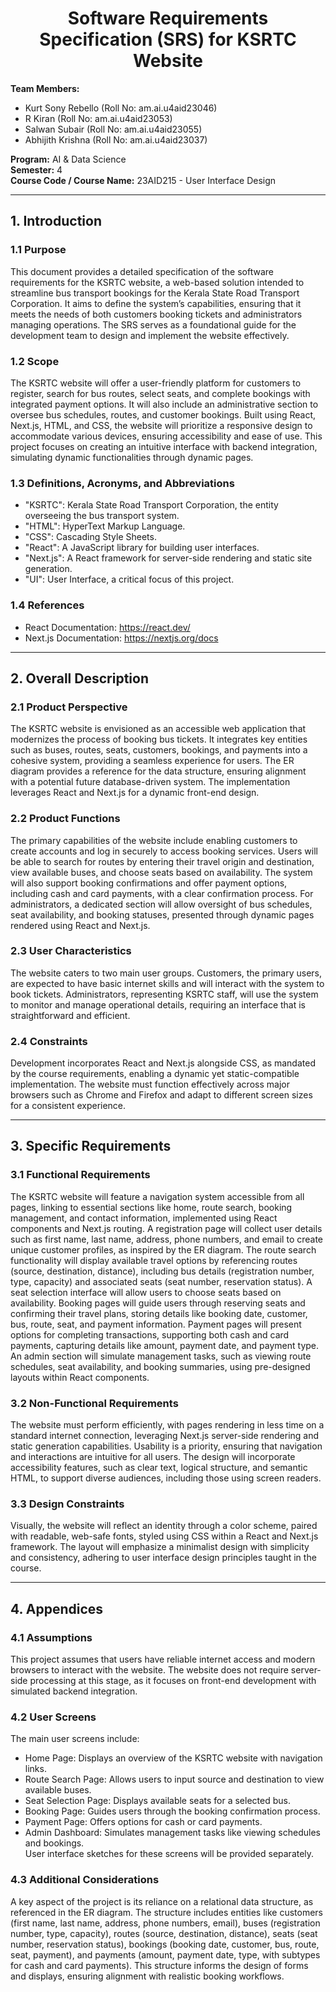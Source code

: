 <div align="center">

# Software Requirements Specification (SRS) for KSRTC Website

</div>

**Team Members:**  
- Kurt Sony Rebello (Roll No: am.ai.u4aid23046)  
- R Kiran (Roll No: am.ai.u4aid23053)  
- Salwan Subair (Roll No: am.ai.u4aid23055)  
- Abhijith Krishna (Roll No: am.ai.u4aid23037)  

**Program:** AI & Data Science  
**Semester:** 4  
**Course Code / Course Name:** 23AID215 - User Interface Design

---

## 1. Introduction

### 1.1 Purpose
This document provides a detailed specification of the software requirements for the KSRTC website, a web-based solution intended to streamline bus transport bookings for the Kerala State Road Transport Corporation. It aims to define the system’s capabilities, ensuring that it meets the needs of both customers booking tickets and administrators managing operations. The SRS serves as a foundational guide for the development team to design and implement the website effectively.

### 1.2 Scope
The KSRTC website will offer a user-friendly platform for customers to register, search for bus routes, select seats, and complete bookings with integrated payment options. It will also include an administrative section to oversee bus schedules, routes, and customer bookings. Built using React, Next.js, HTML, and CSS, the website will prioritize a responsive design to accommodate various devices, ensuring accessibility and ease of use. This project focuses on creating an intuitive interface with backend integration, simulating dynamic functionalities through dynamic pages.

### 1.3 Definitions, Acronyms, and Abbreviations
- "KSRTC": Kerala State Road Transport Corporation, the entity overseeing the bus transport system.  
- "HTML": HyperText Markup Language.  
- "CSS": Cascading Style Sheets.  
- "React": A JavaScript library for building user interfaces.  
- "Next.js": A React framework for server-side rendering and static site generation.  
- "UI": User Interface, a critical focus of this project.

### 1.4 References
- React Documentation: https://react.dev/  
- Next.js Documentation: https://nextjs.org/docs  

---

## 2. Overall Description

### 2.1 Product Perspective
The KSRTC website is envisioned as an accessible web application that modernizes the process of booking bus tickets. It integrates key entities such as buses, routes, seats, customers, bookings, and payments into a cohesive system, providing a seamless experience for users. The ER diagram provides a reference for the data structure, ensuring alignment with a potential future database-driven system. The implementation leverages React and Next.js for a dynamic front-end design.

### 2.2 Product Functions
The primary capabilities of the website include enabling customers to create accounts and log in securely to access booking services. Users will be able to search for routes by entering their travel origin and destination, view available buses, and choose seats based on availability. The system will also support booking confirmations and offer payment options, including cash and card payments, with a clear confirmation process. For administrators, a dedicated section will allow oversight of bus schedules, seat availability, and booking statuses, presented through dynamic pages rendered using React and Next.js.

### 2.3 User Characteristics
The website caters to two main user groups. Customers, the primary users, are expected to have basic internet skills and will interact with the system to book tickets. Administrators, representing KSRTC staff, will use the system to monitor and manage operational details, requiring an interface that is straightforward and efficient.

### 2.4 Constraints
Development incorporates React and Next.js alongside CSS, as mandated by the course requirements, enabling a dynamic yet static-compatible implementation. The website must function effectively across major browsers such as Chrome and Firefox and adapt to different screen sizes for a consistent experience.

---

## 3. Specific Requirements

### 3.1 Functional Requirements
The KSRTC website will feature a navigation system accessible from all pages, linking to essential sections like home, route search, booking management, and contact information, implemented using React components and Next.js routing. A registration page will collect user details such as first name, last name, address, phone numbers, and email to create unique customer profiles, as inspired by the ER diagram. The route search functionality will display available travel options by referencing routes (source, destination, distance), including bus details (registration number, type, capacity) and associated seats (seat number, reservation status). A seat selection interface will allow users to choose seats based on availability. Booking pages will guide users through reserving seats and confirming their travel plans, storing details like booking date, customer, bus, route, seat, and payment information. Payment pages will present options for completing transactions, supporting both cash and card payments, capturing details like amount, payment date, and payment type. An admin section will simulate management tasks, such as viewing route schedules, seat availability, and booking summaries, using pre-designed layouts within React components.

### 3.2 Non-Functional Requirements
The website must perform efficiently, with pages rendering in less time on a standard internet connection, leveraging Next.js server-side rendering and static generation capabilities. Usability is a priority, ensuring that navigation and interactions are intuitive for all users. The design will incorporate accessibility features, such as clear text, logical structure, and semantic HTML, to support diverse audiences, including those using screen readers.

### 3.3 Design Constraints
Visually, the website will reflect an identity through a color scheme, paired with readable, web-safe fonts, styled using CSS within a React and Next.js framework. The layout will emphasize a minimalist design with simplicity and consistency, adhering to user interface design principles taught in the course.

---

## 4. Appendices

### 4.1 Assumptions
This project assumes that users have reliable internet access and modern browsers to interact with the website. The website does not require server-side processing at this stage, as it focuses on front-end development with simulated backend integration.

### 4.2 User Screens
The main user screens include:  
- Home Page: Displays an overview of the KSRTC website with navigation links.  
- Route Search Page: Allows users to input source and destination to view available buses.  
- Seat Selection Page: Displays available seats for a selected bus.  
- Booking Page: Guides users through the booking confirmation process.  
- Payment Page: Offers options for cash or card payments.  
- Admin Dashboard: Simulates management tasks like viewing schedules and bookings.  
User interface sketches for these screens will be provided separately.

### 4.3 Additional Considerations
A key aspect of the project is its reliance on a relational data structure, as referenced in the ER diagram. The structure includes entities like customers (first name, last name, address, phone numbers, email), buses (registration number, type, capacity), routes (source, destination, distance), seats (seat number, reservation status), bookings (booking date, customer, bus, route, seat, payment), and payments (amount, payment date, type, with subtypes for cash and card payments). This structure informs the design of forms and displays, ensuring alignment with realistic booking workflows.
